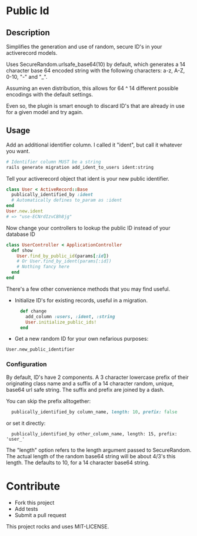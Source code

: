 # Public Id

## Description

Simplifies the generation and use of random, secure ID's in your activerecord models.

Uses SecureRandom.urlsafe_base64(10) by default, which generates a 14 character
base 64 encoded string with the following characters: a-z, A-Z, 0-10, "-" and "_".

Assuming an even distribution, this allows for 64 ^ 14 different possible encodings
with the default settings.

Even so, the plugin is smart enough to discard ID's that are already in use for
a given model and try again.

## Usage

Add an additional identifier column. I called it "ident", but call it whatever you want.
```sh
# Identifier column MUST be a string
rails generate migration add_ident_to_users ident:string
```

Tell your activerecord object that ident is your new public identifier.
```ruby
class User < ActiveRecord::Base
  publically_identified_by :ident
  # Automatically defines to_param as :ident
end
User.new.ident
# => "use-ECNrdIzvCBh8jg"

```

Now change your controllers to lookup the public ID instead of your database ID
```ruby
class UserController < ApplicationController
  def show
    User.find_by_public_id(params[:id])
    # Or User.find_by_ident(params[:id])
    # Nothing fancy here
  end
end
```

There's a few other convenience methods that you may find useful.

 * Initialize ID's for existing records, useful in a migration.

    ```ruby
      def change
        add_column :users, :ident, :string
        User.initialize_public_ids!
      end
    ```

  * Get a new random ID for your own nefarious purposes:

  ``` User.new_public_identifier ```

### Configuration

By default, ID's have 2 components.
A 3 character lowercase prefix of their originating class name and a suffix of a 14 character random, unique, base64 url safe string.
The suffix and prefix are joined by a dash.

You can skip the prefix alltogether:
```ruby
  publically_identified_by column_name, length: 10, prefix: false
```
or set it directly:
```
  publically_identified_by other_column_name, length: 15, prefix: 'user_'
```
The "length" option refers to the length argument passed to SecureRandom. The actual length
of the random base64 string will be about 4/3's this length. The defaults to 10, for a
14 character base64 string.

# Contribute

  * Fork this project
  * Add tests
  * Submit a pull request

This project rocks and uses MIT-LICENSE.
